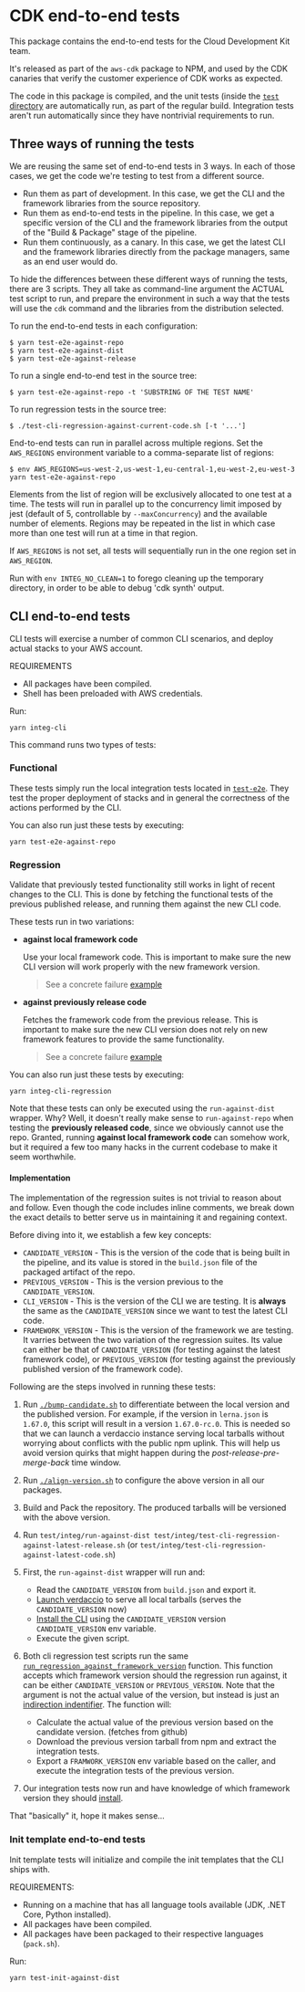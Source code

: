 # CDK end-to-end tests

This package contains the end-to-end tests for the Cloud Development Kit team.

It's released as part of the `aws-cdk` package to NPM,
and used by the CDK canaries that verify the customer experience of CDK works as expected.

The code in this package is compiled,
and the unit tests (inside the [`test` directory](./test) are automatically run,
as part of the regular build.
Integration tests aren't run automatically since they have nontrivial requirements to run.

## Three ways of running the tests

We are reusing the same set of end-to-end tests in 3 ways.
In each of those cases, we get the code we're testing to test from a different source.

- Run them as part of development. In this case, we get the CLI
  and the framework libraries from the source repository.
- Run them as end-to-end tests in the pipeline. In this case, we get a specific
  version of the CLI and the framework libraries from the output of the "Build & Package"
  stage of the pipeline.
- Run them continuously, as a canary. In this case, we get the latest CLI and
  the framework libraries directly from the package managers, same as an
  end user would do.

To hide the differences between these different ways of running the tests,
there are 3 scripts. They all take as command-line argument the ACTUAL test
script to run, and prepare the environment in such a way that the tests
will use the `cdk` command and the libraries from the distribution selected.

To run the end-to-end tests in each configuration:

```
$ yarn test-e2e-against-repo
$ yarn test-e2e-against-dist
$ yarn test-e2e-against-release
```

To run a single end-to-end test in the source tree:

```
$ yarn test-e2e-against-repo -t 'SUBSTRING OF THE TEST NAME'
```

To run regression tests in the source tree:

```
$ ./test-cli-regression-against-current-code.sh [-t '...']
```

End-to-end tests can run in parallel across multiple regions.
Set the `AWS_REGIONS` environment variable to a comma-separate list of regions:

```
$ env AWS_REGIONS=us-west-2,us-west-1,eu-central-1,eu-west-2,eu-west-3 yarn test-e2e-against-repo
```

Elements from the list of region will be exclusively allocated to one test at
a time. The tests will run in parallel up to the concurrency limit imposed by
jest (default of 5, controllable by `--maxConcurrency`) and the available
number of elements. Regions may be repeated in the list in which case more
than one test will run at a time in that region.

If `AWS_REGIONS` is not set, all tests will sequentially run in the one
region set in `AWS_REGION`.

Run with `env INTEG_NO_CLEAN=1` to forego cleaning up the temporary directory,
in order to be able to debug 'cdk synth' output.

## CLI end-to-end tests

CLI tests will exercise a number of common CLI scenarios, and deploy actual
stacks to your AWS account.

REQUIREMENTS

* All packages have been compiled.
* Shell has been preloaded with AWS credentials.

Run:

```
yarn integ-cli
```

This command runs two types of tests:

### Functional

These tests simply run the local integration tests located in [`test-e2e`](./test-e2e).
They test the proper deployment of stacks and in general the correctness of the actions performed by the CLI.

You can also run just these tests by executing:

```console
yarn test-e2e-against-repo
```

### Regression

Validate that previously tested functionality still works in light of recent changes to the CLI.
This is done by fetching the functional tests of the previous published release, and running them against the new CLI code.

These tests run in two variations:

- **against local framework code**

  Use your local framework code. This is important to make sure the new CLI version
  will work properly with the new framework version.

  > See a concrete failure [example](https://github.com/aws/aws-cdk-rfcs/blob/master/text/00110-cli-framework-compatibility-strategy.md#remove---target-from-docker-build-command)

- **against previously release code**

  Fetches the framework code from the previous release. This is important to make sure
  the new CLI version does not rely on new framework features to provide the same functionality.

  > See a concrete failure [example](https://github.com/aws/aws-cdk-rfcs/blob/master/text/00110-cli-framework-compatibility-strategy.md#change-artifact-metadata-type-value)

You can also run just these tests by executing:

```console
yarn integ-cli-regression
```

Note that these tests can only be executed using the `run-against-dist` wrapper.
Why? Well, it doesn't really make sense to `run-against-repo` when testing the **previously released code**,
since we obviously cannot use the repo.
Granted, running **against local framework code** can somehow work,
but it required a few too many hacks in the current codebase to make it seem worthwhile.

#### Implementation

The implementation of the regression suites is not trivial to reason about and follow.
Even though the code includes inline comments,
we break down the exact details to better serve us in maintaining it and regaining context.

Before diving into it, we establish a few key concepts:

- `CANDIDATE_VERSION` - This is the version of the code that is being built in the pipeline, and its value is stored in the `build.json` file of the packaged artifact of the repo.
- `PREVIOUS_VERSION` - This is the version previous to the `CANDIDATE_VERSION`.
- `CLI_VERSION` - This is the version of the CLI we are testing. It is **always** the same as the `CANDIDATE_VERSION` since we want to test the latest CLI code.
- `FRAMEWORK_VERSION` - This is the version of the framework we are testing. It varries between the two variation of the regression suites.
Its value can either be that of `CANDIDATE_VERSION` (for testing against the latest framework code), or `PREVIOUS_VERSION` (for testing against the previously published version of the framework code).

Following are the steps involved in running these tests:

1. Run [`./bump-candidate.sh`](../../bump-candidate.sh) to differentiate between the local version and the published version.
For example, if the version in `lerna.json` is `1.67.0`, this script will result in a version `1.67.0-rc.0`.
This is needed so that we can launch a verdaccio instance serving local tarballs without worrying about conflicts with the public npm uplink.
This will help us avoid version quirks that might happen during the *post-release-pre-merge-back* time window.

2. Run [`./align-version.sh`](../../../scripts/align-version.sh) to configure the above version in all our packages.

3. Build and Pack the repository. The produced tarballs will be versioned with the above version.

4. Run `test/integ/run-against-dist test/integ/test-cli-regression-against-latest-release.sh` (or `test/integ/test-cli-regression-against-latest-code.sh`)

5. First, the `run-against-dist` wrapper will run and:

    - Read the `CANDIDATE_VERSION` from `build.json` and export it.
    - [Launch verdaccio](../test/integ/run-against-dist#L29) to serve all local tarballs (serves the `CANDIDATE_VERSION` now)
    - [Install the CLI](../test/integ/run-against-dist#L30) using the `CANDIDATE_VERSION` version `CANDIDATE_VERSION` env variable.
    - Execute the given script.

6. Both cli regression test scripts run the same [`run_regression_against_framework_version`](../test/integ/test-cli-regression.bash#L22) function. This function accepts which framework version should the regression run against, it can be either `CANDIDATE_VERSION` or `PREVIOUS_VERSION`. Note that the argument is not the actual value of the version, but instead is just an [indirection indentifier](../test/integ/test-cli-regression.bash#L81). The function will:

    - Calculate the actual value of the previous version based on the candidate version. (fetches from github)
    - Download the previous version tarball from npm and extract the integration tests.
    - Export a `FRAMWORK_VERSION` env variable based on the caller, and execute the integration tests of the previous version.

7. Our integration tests now run and have knowledge of which framework version they should [install](../test/integ/helpers/cdk.ts#L74).

That "basically" it, hope it makes sense...

### Init template end-to-end tests

Init template tests will initialize and compile the init templates that the CLI ships with.

REQUIREMENTS:

* Running on a machine that has all language tools available
  (JDK, .NET Core, Python installed).
* All packages have been compiled.
* All packages have been packaged to their respective languages (`pack.sh`).

Run:

```
yarn test-init-against-dist
```
